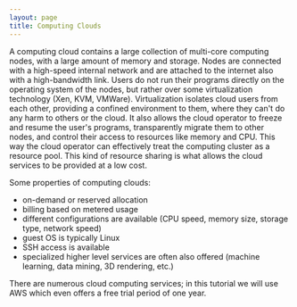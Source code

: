 ```yaml
---
layout: page
title: Computing Clouds
---
```


A computing cloud contains a large collection of multi-core computing nodes,
with a large amount of memory and storage. Nodes are connected with a high-speed
internal network and are attached to the internet also with a high-bandwidth
link. Users do not run their programs directly on the operating system of the
nodes, but rather over some virtualization technology (Xen, KVM, VMWare).
Virtualization isolates cloud users from each other, providing a confined
environment to them, where they can't do any harm to others or the cloud. It
also allows the cloud operator to freeze and resume the user's programs,
transparently migrate them to other nodes, and control their access to resources
like memory and CPU. This way the cloud operator can effectively treat the
computing cluster as a resource pool. This kind of resource sharing is what
allows the cloud services to be provided at a low cost.

Some properties of computing clouds:

 - on-demand or reserved allocation
 - billing based on metered usage
 - different configurations are available (CPU speed, memory size, storage type, network speed)
 - guest OS is typically Linux
 - SSH access is available
 - specialized higher level services are often also offered (machine learning, data mining, 3D rendering, etc.)

There are numerous cloud computing services; in this tutorial we will use AWS
which even offers a free trial period of one year.
